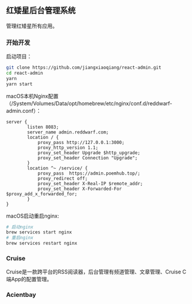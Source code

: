 ## 红矮星后台管理系统

管理红矮星所有应用。

### 开始开发

启动项目：

```bash
git clone https://github.com/jiangxiaoqiang/react-admin.git
cd react-admin
yarn 
yarn start
```

macOS本机Nginx配置（/System/Volumes/Data/opt/homebrew/etc/nginx/conf.d/reddwarf-admin.conf）：

```
server {
        listen 8083;
        server_name admin.reddwarf.com;
        location / {
            proxy_pass http://127.0.0.1:3000;
            proxy_http_version 1.1;
            proxy_set_header Upgrade $http_upgrade;
            proxy_set_header Connection "Upgrade";
        }
        location ^~ /service/ {
            proxy_pass  https://admin.poemhub.top/;
            proxy_redirect off;
            proxy_set_header X-Real-IP $remote_addr;
            proxy_set_header X-Forwarded-For $proxy_add_x_forwarded_for;
        }
}
```

macOS启动重启nginx:

```bash
# 启动nginx
brew services start nginx
# 重启nginx
brew services restart nginx
```













### Cruise

Cruise是一款跨平台的RSS阅读器，后台管理有频道管理、文章管理、Cruise C端App的配置管理。

### Acientbay
